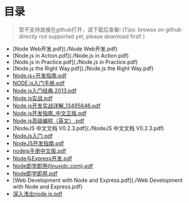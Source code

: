 # 目录
> 暂不支持直接在github打开，请下载后查看! (Tips: browse on github directly not supported yet, please download first! )
- [Node Web开发.pdf](./Node Web开发.pdf)
- [Node.js in Action.pdf](./Node.js in Action.pdf)
- [Node.js in Practice.pdf](./Node.js in Practice.pdf)
- [Node.js the Right Way.pdf](./Node.js the Right Way.pdf)
- [Node.js+开发指南.pdf](./Node.js+开发指南.pdf)
- [NODE.js入门手册.pdf](./NODE.js入门手册.pdf)
- [Node.js入门经典.2013.pdf](./Node.js入门经典.2013.pdf)
- [Node.js实战.pdf](./Node.js实战.pdf)
- [Node.js开发实战详解_13495646.pdf](./Node.js开发实战详解_13495646.pdf)
- [Node.js开发指南_中文正版.pdf](./Node.js开发指南_中文正版.pdf)
- [Node.js高级编程（英文）.pdf](./Node.js高级编程（英文）.pdf)
- [NodeJS 中文文档 V0.2.3.pdf](./NodeJS 中文文档 V0.2.3.pdf)
- [NodeJs入门.pdf](./NodeJs入门.pdf)
- [NodeJS开发指南.pdf](./NodeJS开发指南.pdf)
- [nodejs手册中文版.pdf](./nodejs手册中文版.pdf)
- [Node与Express开发.pdf](./Node与Express开发.pdf)
- [Node即学即用(linuxidc.com).pdf](./Node即学即用(linuxidc.com).pdf)
- [Node即学即用.pdf](./Node即学即用.pdf)
- [Web Development with Node and Express.pdf](./Web Development with Node and Express.pdf)
- [深入浅出node.js.pdf](./深入浅出node.js.pdf)